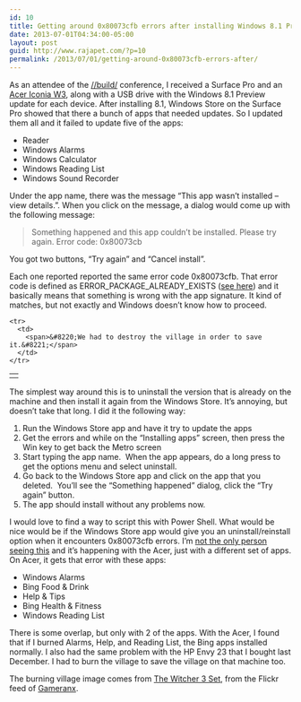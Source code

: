 ```yaml
---
id: 10
title: Getting around 0x80073cfb errors after installing Windows 8.1 Preview
date: 2013-07-01T04:34:00-05:00
layout: post
guid: http://www.rajapet.com/?p=10
permalink: /2013/07/01/getting-around-0x80073cfb-errors-after/
---
```

As an attendee of the [//build/](http://www.buildwindows.com/) conference, I received a Surface Pro and an [Acer Iconia W3](http://us.acer.com/ac/en/US/content/series/iconiaw3), along with a USB drive with the Windows 8.1 Preview update for each device. After installing 8.1, Windows Store on the Surface Pro showed that there a bunch of apps that needed updates. So I updated them all and it failed to update five of the apps:

  * Reader
  * Windows Alarms
  * Windows Calculator
  * Windows Reading List
  * Windows Sound Recorder

<div>
  Under the app name, there was the message &#8220;This app wasn&#8217;t installed &#8211; view details.&#8221;. When you click on the message, a dialog would come up with the following message:
</div>

<div>
</div>

> Something happened and this app couldn&#8217;t be installed. Please try again. Error code: 0x80073cb

<div>
  You got two buttons, &#8220;Try again&#8221; and &#8220;Cancel install&#8221;.
</div>

<div>
</div>

Each one reported reported the same error code 0x80073cfb. That error code is defined as ERROR\_PACKAGE\_ALREADY_EXISTS ([see here](http://msdn.microsoft.com/en-us/library/windows/desktop/hh973484(v=vs.85).aspx)) and it basically means that something is wrong with the app signature. It kind of matches, but not exactly and Windows doesn&#8217;t know how to proceed.

<div>
</div>

<div>
  <table align="center" cellpadding="0" cellspacing="0">
    <tr>
      <td>
        <a href="http://www.rajapet.net/Other/blog/4420877_ZCzCW6#!i=2607508140&#038;k=VbhsGTf&#038;lb=1&#038;s=A" title=""><img alt="" src="https://i0.wp.com/www.rajapet.net/photos/i-VbhsGTf/0/L/i-VbhsGTf-L.jpg?w=680" title=""  /></a>
      </td>
    </tr>
    
    <tr>
      <td>
        <span>&#8220;We had to destroy the village in order to save it.&#8221;</span>
      </td>
    </tr>
  </table>
</div>

<div>
  The simplest way around this is to uninstall the version that is already on the machine and then install it again from the Windows Store. It&#8217;s annoying, but doesn&#8217;t take that long. I did it the following way:</p> 
  
  <p>
  </p>
  
  <ol>
    <li>
      Run the Windows Store app and have it try to update the apps
    </li>
    <li>
      Get the errors and while on the &#8220;Installing apps&#8221; screen, then press the Win key to get back the Metro screen
    </li>
    <li>
      Start typing the app name.  When the app appears, do a long press to get the options menu and select uninstall.
    </li>
    <li>
      Go back to the Windows Store app and click on the app that you deleted.  You&#8217;ll see the &#8220;Something happened&#8221; dialog, click the &#8220;Try again&#8221; button.
    </li>
    <li>
      The app should install without any problems now.
    </li>
  </ol>
  
  <p>
    I would love to find a way to script this with Power Shell. What would be nice would be if the Windows Store app would give you an uninstall/reinstall option when it encounters 0x80073cfb errors. I&#8217;m <a href="http://answers.microsoft.com/en-us/windows/forum/windows8_1_pr-windows_store/app-store-error-0x80073cfb-w-81-preview/e9dcdbc6-b618-4e4b-83c7-81229927ab0d" target="">not the only person</a> <a href="http://qnundrum.com/answer.php?q=715994">seeing this</a> and it&#8217;s happening with the Acer, just with a different set of apps. On Acer, it gets that error with these apps:
  </p>
  
  <p>
  </p>
  
  <ul>
    <li>
      Windows Alarms
    </li>
    <li>
      Bing Food & Drink
    </li>
    <li>
      Help & Tips
    </li>
    <li>
      Bing Health & Fitness
    </li>
    <li>
      Windows Reading List
    </li>
  </ul>
  
  <p>
    There is some overlap, but only with 2 of the apps. With the Acer, I found that if I burned Alarms, Help, and Reading List, the Bing apps installed normally. I also had the same problem with the HP Envy 23 that I bought last December. I had to burn the village to save the village on that machine too.
  </p>
  
  <p>
    The burning village image comes from <a href="http://www.flickr.com/photos/stillgray/sets/72157632889684726/with/8517902677/" target="_blank">The Witcher 3 Set</a>, from the Flickr feed of <a href="http://www.flickr.com/photos/stillgray/">Gameranx</a>.</div>
